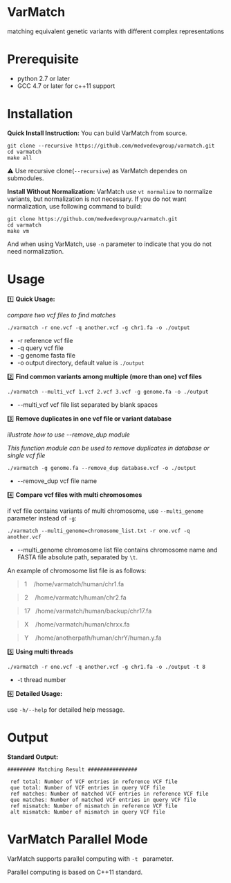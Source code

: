 # VarMatch
matching equivalent genetic variants with different complex representations

# Prerequisite
- python 2.7 or later
- GCC 4.7 or later for c++11 support

# Installation
**Quick Install Instruction:**
You can build VarMatch from source. 
```
git clone --recursive https://github.com/medvedevgroup/varmatch.git
cd varmatch
make all
```
:warning: Use recursive clone(`--recursive`) as VarMatch dependes on submodules.

**Install Without Normalization:**
VarMatch use `vt normalize` to normalize variants, but normalization is not necessary. If you do not want normalization, use following command to build:
```
git clone https://github.com/medvedevgroup/varmatch.git
cd varmatch
make vm
```
And when using VarMatch, use `-n` parameter to indicate that you do not need normalization.

# Usage
:one: **Quick Usage:**

*compare two vcf files to find matches*

```
./varmatch -r one.vcf -q another.vcf -g chr1.fa -o ./output
```
- -r reference vcf file
- -q query vcf file
- -g genome fasta file
- -o output directory, default value is `./output`


:two: **Find common variants among multiple (more than one) vcf files**

```
./varmatch --multi_vcf 1.vcf 2.vcf 3.vcf -g genome.fa -o ./output
```

- --multi_vcf  vcf file list separated by blank spaces


:three: **Remove duplicates in one vcf file or variant database**

*illustrate how to use --remove_dup module*

*This function module can be used to remove duplicates in database or single vcf file*

```
./varmatch -g genome.fa --remove_dup database.vcf -o ./output
```

- --remove_dup vcf file name



:four: **Compare vcf files with multi chromosomes**

if vcf file contains variants of multi chromosome, use `--multi_genome` parameter instead of `-g`:


```
./varmatch --multi_genome=chromosome_list.txt -r one.vcf -q another.vcf
```

- --multi_genome chromosome list file contains chromosome name and FASTA file absolute path, separated by `\t`.

An example of chromosome list file is as follows:

>1&nbsp;&nbsp;&nbsp;&nbsp;/home/varmatch/human/chr1.fa

>2&nbsp;&nbsp;&nbsp;&nbsp;/home/varmatch/human/chr2.fa

>17&nbsp;&nbsp;&nbsp;/home/varmatch/human/backup/chr17.fa

>X&nbsp;&nbsp;&nbsp;&nbsp;/home/varmatch/human/chrxx.fa

>Y&nbsp;&nbsp;&nbsp;&nbsp;/home/anotherpath/human/chrY/human.y.fa


:five: **Using multi threads**

```
./varmatch -r one.vcf -q another.vcf -g chr1.fa -o ./output -t 8
```

- -t thread number




:six: **Detailed Usage:**

use `-h/--help` for detailed help message.


# Output
**Standard Output:**
```
######### Matching Result ################

 ref total: Number of VCF entries in reference VCF file
 que total: Number of VCF entries in query VCF file
 ref matches: Number of matched VCF entries in reference VCF file
 que matches: Number of matched VCF entries in query VCF file
 ref mismatch: Number of mismatch in reference VCF file
 alt mismatch: Number of mismatch in query VCF file

```
# VarMatch Parallel Mode
VarMatch supports parallel computing with `-t ` parameter.

Parallel computing is based on C++11 standard.

